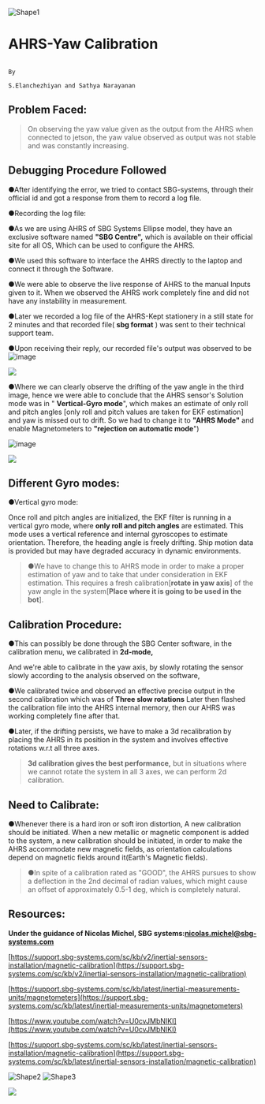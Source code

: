 ![Shape1](RackMultipart20230629-1-9ag2mm_html_53dda2028bb386b4.gif)

# AHRS-Yaw Calibration

                                                                                                  By
                                                                                                  S.Elanchezhiyan and Sathya Narayanan

## Problem Faced:

>On observing the yaw value given as the output from the AHRS when connected to jetson, the yaw value observed as output was not stable and was constantly increasing.

## Debugging Procedure Followed

●After identifying the error, we tried to contact SBG-systems, through their official id and got a response from them to record a log file.

●Recording the log file:

●As we are using AHRS of SBG Systems Ellipse model, they have an exclusive software named **"SBG Centre",** which is available on their official site for all OS, Which can be used to configure the AHRS.

●We used this software to interface the AHRS directly to the laptop and connect it through the Software.

●We were able to observe the live response of AHRS to the manual Inputs given to it. When we observed the AHRS work completely fine and did not have any instability in measurement.

●Later we recorded a log file of the AHRS-Kept stationery in a still state for 2 minutes and that recorded file( **sbg format** ) was sent to their technical support team.

●Upon receiving their reply, our recorded file's output was observed to be
![image](https://github.com/Elan-atd/AHRS_CALIBRATION/assets/136801752/17512b52-525e-472f-8f7b-d4b12aeffd4f)


![](RackMultipart20230629-1-9ag2mm_html_f6b92ef1a38abe69.png)

●Where we can clearly observe the drifting of the yaw angle in the third image, hence we were able to conclude that the AHRS sensor's Solution mode was in " **Vertical-Gyro mode**", which makes an estimate of only roll and pitch angles [only roll and pitch values are taken for EKF estimation] and yaw is missed out to drift. So we had to change it to **"AHRS Mode"** and enable Magnetometers to **"rejection on automatic mode**")


![image](https://github.com/Elan-atd/AHRS_CALIBRATION/assets/136801752/62468e21-1a40-4c96-80fd-d291b46004c3)


![](RackMultipart20230629-1-9ag2mm_html_9de6b72062a89b4f.png)

## Different Gyro modes:
●Vertical gyro mode:

Once roll and pitch angles are initialized, the EKF filter is running in a vertical gyro mode, where **only roll and pitch angles** are estimated. This mode uses a vertical reference and internal gyroscopes to estimate orientation. Therefore, the heading angle is freely drifting. Ship motion data is provided but may have degraded accuracy in dynamic environments.

>●We have to change this to AHRS mode in order to make a proper estimation of yaw and to take that under consideration in EKF estimation. This requires a fresh calibration[**rotate in yaw axis**] of the yaw angle in the system[**Place where it is going to be used in the bot**].

## Calibration Procedure:
●This can possibly be done through the SBG Center software, in the calibration menu, we calibrated in **2d-mode,**

And we're able to calibrate in the yaw axis, by slowly rotating the sensor slowly according to the analysis observed on the software,

●We calibrated twice and observed an effective precise output in the second calibration which was of **Three slow rotations** Later then flashed the calibration file into the AHRS internal memory, then our AHRS was working completely fine after that.

●Later, if the drifting persists, we have to make a 3d recalibration by placing the AHRS in its position in the system and involves effective rotations w.r.t all three axes.

>**3d calibration gives the best performance,** but in situations where we cannot rotate the system in all 3 axes, we can perform 2d calibration.

## Need to Calibrate:

●Whenever there is a hard iron or soft iron distortion, A new calibration should be initiated. When a new metallic or magnetic component is added to the system, a new calibration should be initiated, in order to make the AHRS accommodate new magnetic fields, as orientation calculations depend on magnetic fields around it(Earth's Magnetic fields).

>●In spite of a calibration rated as "GOOD", the AHRS pursues to show a deflection in the 2nd decimal of radian values, which might cause an offset of approximately 0.5-1 deg, which is completely natural.



## Resources:

**Under the guidance of Nicolas Michel, SBG systems:nicolas.michel@sbg-systems.com**

[https://support.sbg-systems.com/sc/kb/v2/inertial-sensors-installation/magnetic-calibration](https://support.sbg-systems.com/sc/kb/v2/inertial-sensors-installation/magnetic-calibration)

[https://support.sbg-systems.com/sc/kb/latest/inertial-measurements-units/magnetometers](https://support.sbg-systems.com/sc/kb/latest/inertial-measurements-units/magnetometers)

[https://www.youtube.com/watch?v=U0cvJMbNIKI](https://www.youtube.com/watch?v=U0cvJMbNIKI)

[https://support.sbg-systems.com/sc/kb/latest/inertial-sensors-installation/magnetic-calibration](https://support.sbg-systems.com/sc/kb/latest/inertial-sensors-installation/magnetic-calibration)

![Shape2](RackMultipart20230629-1-9ag2mm_html_ae836f0cfc53e32d.gif) ![Shape3](RackMultipart20230629-1-9ag2mm_html_ac0d82252628cb98.gif)

![](RackMultipart20230629-1-9ag2mm_html_1f2e93545f6ebfc0.jpg)
